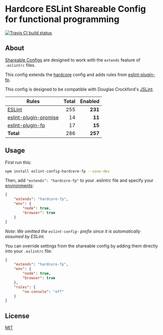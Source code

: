 # Hardcore ESLint Shareable Config for functional programming

[![Travis CI build status](https://img.shields.io/travis/EvgenyOrekhov/eslint-config-hardcore-fp/master.svg?style=flat-square)](https://travis-ci.org/EvgenyOrekhov/eslint-config-hardcore-fp)

## About

[Shareable Configs](http://eslint.org/docs/developer-guide/shareable-configs)
are designed to work with the `extends` feature of `.eslintrc` files.

This config extends the
[hardcore](https://github.com/EvgenyOrekhov/eslint-config-hardcore)
config and adds rules from
[eslint-plugin-fp](https://github.com/jfmengels/eslint-plugin-fp).

This config is designed to be compatible with Douglas Crockford's
[JSLint](http://jslint.com/).

| Rules                                                                      | Total | Enabled |
| -------------------------------------------------------------------------- | ----: | ------: |
| [ESLint](http://eslint.org/docs/rules/)                                    | 255   | **231** |
| [eslint-plugin-promise](https://github.com/xjamundx/eslint-plugin-promise) | 14    | **11**  |
| [eslint-plugin-fp](https://github.com/jfmengels/eslint-plugin-fp)          | 17    | **15**  |
| **Total**                                                                  | 286   | **257** |

## Usage

First run this:

```bash
npm install eslint-config-hardcore-fp --save-dev
```

Then, add `"extends": "hardcore-fp"` to your .eslintrc file and specify your
[environments](http://eslint.org/docs/user-guide/configuring#specifying-environments):

```json
{
    "extends": "hardcore-fp",
    "env": {
        "node": true,
        "browser": true
    }
}
```

*Note: We omitted the `eslint-config-` prefix since it is automatically assumed
by ESLint.*

You can override settings from the shareable config by adding them directly into
your `.eslintrc` file:

```json
{
    "extends": "hardcore-fp",
    "env": {
        "node": true,
        "browser": true
    },
    "rules": {
        "no-console": "off"
    }
}
```

## License

[MIT](LICENSE)
